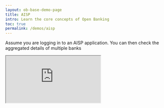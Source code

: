 ```yaml
---
layout: ob-base-demo-page
title: AISP
intro: Learn the core concepts of Open Banking
toc: true
permalink: /demos/aisp
---
```


Assume you are logging in to an AISP application. You can then check the aggregated details of multiple banks

<iframe class="embed-responsive-item cIframe" src="https://openbanking.wso2.com/demos/aisp/index.html"></iframe>
